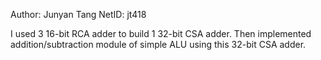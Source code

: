 Author: Junyan Tang
NetID: jt418

I used 3 16-bit RCA adder to build 1 32-bit CSA adder. Then implemented addition/subtraction module of simple ALU using this 32-bit CSA adder.